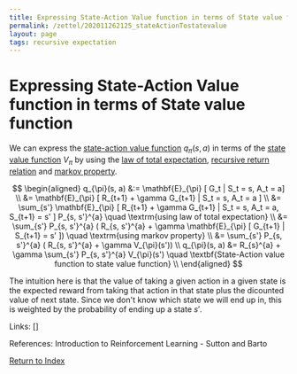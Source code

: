 ```yaml
---
title: Expressing State-Action Value function in terms of State value function
permalink: /zettel/202011262125_stateActionTostatevalue
layout: page
tags: recursive expectation
---
```

# Expressing State-Action Value function in terms of State value function

We can express the [state-action value function](202011221903_actionValueFunction) $q_{\pi}(s, a)$ in terms of the [state value function](202011221845_valueFunctions) 
$V_{\pi}$ by using the [law of total expectation](202103141349_lawTotalExpectation), [recursive return relation](202011222109_recursiveReturns) 
and [markov property](202011242210_markovStates).

$$
\begin{aligned}
q_{\pi}(s, a) &:= \mathbf{E}_{\pi} [ G_t | S_t  = s, A_t = a] \\
&= \mathbf{E}_{\pi} [ R_{t+1} + \gamma G_{t+1} | S_t = s, A_t = a ] \\
&= \sum_{s'} \mathbf{E}_{\pi} [ R_{t+1} + \gamma G_{t+1} | S_t = s, A_t = a, S_{t+1} = s' ] P_{s, s'}^{a} \quad \textrm{using law of total expectation} \\
&= \sum_{s'} P_{s, s'}^{a} ( R_{s, s'}^{a} + \gamma \mathbf{E}_{\pi} [ G_{t+1} | S_{t+1} = s' ]) \quad \textrm{using markov property} \\
&= \sum_{s'} P_{s, s'}^{a} ( R_{s, s'}^{a} + \gamma V_{\pi}(s')) \\
q_{\pi}(s, a) &= R_{s}^{a} + \gamma \sum_{s'} P_{s, s'}^{a} V_{\pi}(s') \quad \textbf{State-Action value function to state value function} \\
\end{aligned}
$$

The intuition here is that the value of taking a given action in a given state is the expected 
reward from taking that action in that state plus the dicounted value of next state. Since 
we don't know which state we will end up in, this is weighted by the probability of ending up 
a state $s'$.

Links: []

References: Introduction to Reinforcement Learning - Sutton and Barto

[Return to Index](index)
